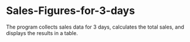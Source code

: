 # Sales-Figures-for-3-days
The program collects sales data for 3 days, calculates the total sales, and displays the results in a table.
